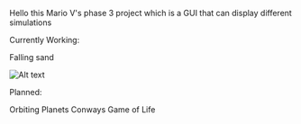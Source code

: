 Hello this Mario V's phase 3 project which is a GUI that can display different simulations 

Currently Working: 

Falling sand

![Alt text](image.png)

Planned:

Orbiting Planets
Conways Game of Life 